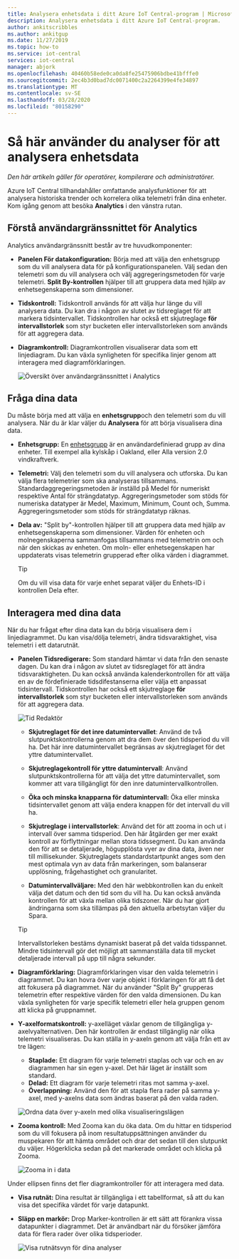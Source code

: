 ```yaml
---
title: Analysera enhetsdata i ditt Azure IoT Central-program | Microsoft-dokument
description: Analysera enhetsdata i ditt Azure IoT Central-program.
author: ankitscribbles
ms.author: ankitgup
ms.date: 11/27/2019
ms.topic: how-to
ms.service: iot-central
services: iot-central
manager: abjork
ms.openlocfilehash: 40460b58ede0ca0da8fe25475906bdbe41bfffe0
ms.sourcegitcommit: 2ec4b3d0bad7dc0071400c2a2264399e4fe34897
ms.translationtype: MT
ms.contentlocale: sv-SE
ms.lasthandoff: 03/28/2020
ms.locfileid: "80158290"
---
```

# <a name="how-to-use-analytics-to-analyze-device-data"></a>Så här använder du analyser för att analysera enhetsdata

*Den här artikeln gäller för operatörer, kompilerare och administratörer.*



Azure IoT Central tillhandahåller omfattande analysfunktioner för att analysera historiska trender och korrelera olika telemetri från dina enheter. Kom igång genom att besöka **Analytics** i den vänstra rutan.

## <a name="understanding-the-analytics-ui"></a>Förstå användargränssnittet för Analytics
Analytics användargränssnitt består av tre huvudkomponenter:
- **Panelen För datakonfiguration:** Börja med att välja den enhetsgrupp som du vill analysera data för på konfigurationspanelen. Välj sedan den telemetri som du vill analysera och välj aggregeringsmetoden för varje telemetri. **Split By-kontrollen** hjälper till att gruppera data med hjälp av enhetsegenskaperna som dimensioner.

- **Tidskontroll:** Tidskontroll används för att välja hur länge du vill analysera data. Du kan dra i någon av slutet av tidsreglaget för att markera tidsintervallet. Tidskontrollen har också ett skjutreglage **för intervallstorlek** som styr bucketen eller intervallstorleken som används för att aggregera data. 

- **Diagramkontroll:** Diagramkontrollen visualiserar data som ett linjediagram. Du kan växla synligheten för specifika linjer genom att interagera med diagramförklaringen. 


  ![Översikt över användargränssnittet i Analytics](media/howto-create-analytics/analyticsui.png)


## <a name="querying-your-data"></a>Fråga dina data

Du måste börja med att välja en **enhetsgrupp**och den telemetri som du vill analysera. När du är klar väljer du **Analysera** för att börja visualisera dina data.

- **Enhetsgrupp:** En [enhetsgrupp](tutorial-use-device-groups.md) är en användardefinierad grupp av dina enheter. Till exempel alla kylskåp i Oakland, eller Alla version 2.0 vindkraftverk.

- **Telemetri:** Välj den telemetri som du vill analysera och utforska. Du kan välja flera telemetrier som ska analyseras tillsammans. Standardaggregeringsmetoden är inställd på Medel för numeriskt respektive Antal för strängdatatyp. Aggregeringsmetoder som stöds för numeriska datatyper är Medel, Maximum, Minimum, Count och, Summa.  Aggregeringsmetoder som stöds för strängdatatyp räknas.

- **Dela av:** "Split by"-kontrollen hjälper till att gruppera data med hjälp av enhetsegenskaperna som dimensioner. Värden för enheten och molnegenskaperna sammanfogas tillsammans med telemetrin om och när den skickas av enheten. Om moln- eller enhetsegenskapen har uppdaterats visas telemetrin grupperad efter olika värden i diagrammet.

    > [!TIP]
    > Om du vill visa data för varje enhet separat väljer du Enhets-ID i kontrollen Dela efter.

## <a name="interacting-with-your-data"></a>Interagera med dina data

När du har frågat efter dina data kan du börja visualisera dem i linjediagrammet. Du kan visa/dölja telemetri, ändra tidsvaraktighet, visa telemetri i ett datarutnät.

- **Panelen Tidsredigerare:** Som standard hämtar vi data från den senaste dagen. Du kan dra i någon av slutet av tidsreglaget för att ändra tidsvaraktigheten. Du kan också använda kalenderkontrollen för att välja en av de fördefinierade tidsdifestanserna eller välja ett anpassat tidsintervall. Tidskontrollen har också ett skjutreglage **för intervallstorlek** som styr bucketen eller intervallstorleken som används för att aggregera data.

    ![Tid Redaktör](media/howto-create-analytics/timeeditorpanel.png)

    - **Skjutreglaget för det inre datumintervallet**: Använd de två slutpunktskontrollerna genom att dra dem över den tidsperiod du vill ha. Det här inre datumintervallet begränsas av skjutreglaget för det yttre datumintervallet.
    
   
    - **Skjutreglagekontroll för yttre datumintervall**: Använd slutpunktskontrollerna för att välja det yttre datumintervallet, som kommer att vara tillgängligt för den inre datumintervallkontrollen.

    - **Öka och minska knapparna för datumintervall:** Öka eller minska tidsintervallet genom att välja endera knappen för det intervall du vill ha.

    - **Skjutreglage i intervallstorlek**: Använd det för att zooma in och ut i intervall över samma tidsperiod. Den här åtgärden ger mer exakt kontroll av förflyttningar mellan stora tidssegment. Du kan använda den för att se detaljerade, högupplösta vyer av dina data, även ner till millisekunder. Skjutreglagets standardstartpunkt anges som den mest optimala vyn av data från markeringen, som balanserar upplösning, frågehastighet och granularitet.
    
    - **Datumintervallväljare:** Med den här webbkontrollen kan du enkelt välja det datum och den tid som du vill ha. Du kan också använda kontrollen för att växla mellan olika tidszoner. När du har gjort ändringarna som ska tillämpas på den aktuella arbetsytan väljer du Spara.

    > [!TIP]
    > Intervallstorleken bestäms dynamiskt baserat på det valda tidsspannet. Mindre tidsintervall gör det möjligt att sammanställa data till mycket detaljerade intervall på upp till några sekunder.


- **Diagramförklaring:** Diagramförklaringen visar den valda telemetrin i diagrammet. Du kan hovra över varje objekt i förklaringen för att få det att fokusera på diagrammet. När du använder "Split By" grupperas telemetrin efter respektive värden för den valda dimensionen. Du kan växla synligheten för varje specifik telemetri eller hela gruppen genom att klicka på gruppnamnet.  


- **Y-axelformatskontroll:** y-axelläget växlar genom de tillgängliga y-axelvyalternativen. Den här kontrollen är endast tillgänglig när olika telemetri visualiseras. Du kan ställa in y-axeln genom att välja från ett av tre lägen:

    - **Staplade:** Ett diagram för varje telemetri staplas och var och en av diagrammen har sin egen y-axel. Det här läget är inställt som standard.
    - **Delad:** Ett diagram för varje telemetri ritas mot samma y-axel.
    - **Överlappning:** Använd den för att stapla flera rader på samma y-axel, med y-axelns data som ändras baserat på den valda raden.

  ![Ordna data över y-axeln med olika visualiseringslägen](media/howto-create-analytics/yaxiscontrol.png)

- **Zooma kontroll:** Med Zooma kan du öka data. Om du hittar en tidsperiod som du vill fokusera på inom resultatuppsättningen använder du muspekaren för att hämta området och drar det sedan till den slutpunkt du väljer. Högerklicka sedan på det markerade området och klicka på Zooma.

  ![Zooma in i data](media/howto-create-analytics/zoom.png)

Under ellipsen finns det fler diagramkontroller för att interagera med data.

- **Visa rutnät:** Dina resultat är tillgängliga i ett tabellformat, så att du kan visa det specifika värdet för varje datapunkt.

- **Släpp en markör:** Drop Marker-kontrollen är ett sätt att förankra vissa datapunkter i diagrammet. Det är användbart när du försöker jämföra data för flera rader över olika tidsperioder.

  ![Visa rutnätsvyn för dina analyser](media/howto-create-analytics/additionalchartcontrols.png)